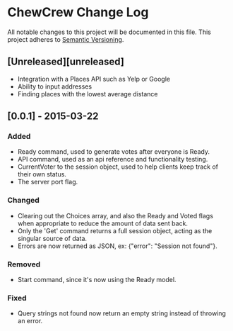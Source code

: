 # ChewCrew Change Log
All notable changes to this project will be documented in this file.
This project adheres to [Semantic Versioning](http://semver.org/).

## [Unreleased][unreleased]
- Integration with a Places API such as Yelp or Google
- Ability to input addresses
- Finding places with the lowest average distance

## [0.0.1] - 2015-03-22
### Added
- Ready command, used to generate votes after everyone is Ready.
- API command, used as an api reference and functionality testing.
- CurrentVoter to the session object, used to help clients keep track of their own status.
- The server port flag.

### Changed
- Clearing out the Choices array, and also the Ready and Voted flags when appropriate to reduce the amount of data sent back.
- Only the 'Get' command returns a full session object, acting as the singular source of data.
- Errors are now returned as JSON, ex: {"error": "Session not found"}.

### Removed
- Start command, since it's now using the Ready model.

### Fixed
- Query strings not found now return an empty string instead of throwing an error.
